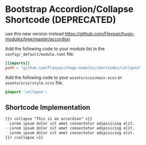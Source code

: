 # Bootstrap Accordion/Collapse Shortcode (DEPRECATED)

use this new version instead <https://github.com/Flexpair/hugo-modules/tree/master/accordion>

Add the following code to your module list in the `config/_default/module.toml` file.

```toml
[[imports]]
path = "github.com/Flexpair/hugo-modules/shortcodes/collapse"
```

Add the following code to your `assets/scss/main.scss` or `assets/scss/style.scss` file.

```scss
@import 'collapse';
```

## Shortcode Implementation

```md
{{< collapse "This is an accordion" >}}
- Lorem ipsum dolor sit amet consectetur adipisicing elit.
- Lorem ipsum dolor sit amet consectetur adipisicing elit.
- Lorem ipsum dolor sit amet consectetur adipisicing elit.
{{< /collapse >}}
```
